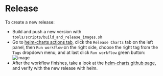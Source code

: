 # Release

To create a new release:

* Build and push a new version with `tools/scripts/build_and_release_images.sh`
* Go to [helm-charts actions tab](https://github.com/tricorder-observability/helm-charts/actions),
  click the `Release Charts` tab on the left panel, then `Run workflow` on the right side, choose the right tag from
  the `Tags` dropdown menu, and at last click `Run workflow` green button:
  ![image](https://user-images.githubusercontent.com/112656580/213858606-0ecdecad-2a31-4117-8499-1ba60af3b076.png)
* After the workflow finishes, take a look at the [helm-charts github page](https://tricorder-observability.github.io/helm-charts/),
  and verify with the new release with helm.
